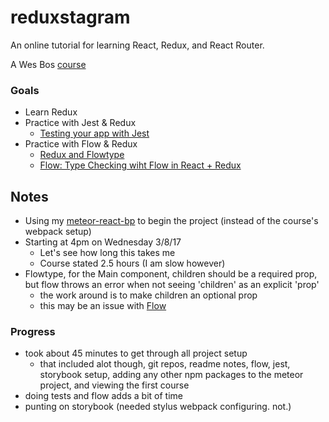 # reduxstagram
An online tutorial for learning React, Redux, and React Router.

A Wes Bos [course](https://learnredux.com/account/access/58c06f62a811657a91a60dde)

### Goals
* Learn Redux
* Practice with Jest & Redux
  - [Testing your app with Jest](http://academy.plot.ly/react/6-testing/)
* Practice with Flow & Redux
  - [Redux and Flowtype](https://medium.com/@cdebotton/redux-and-flowtype-69ff1dd09036#.evfqvps8d)
  - [Flow: Type Checking wiht Flow in React + Redux](https://www.robinwieruch.de/the-soundcloud-client-in-react-redux-flow/)

## Notes
* Using my [meteor-react-bp](https://github.com/stevenjmarsh/meteor-react-bp) to begin the project (instead of the course's webpack setup)
* Starting at 4pm on Wednesday 3/8/17
  - Let's see how long this takes me
  - Course stated 2.5 hours (I am slow however)
* Flowtype, for the Main component, children should be a required prop, but flow throws an error when not seeing 'children' as an explicit 'prop'
    - the work around is to make children an optional prop
    - this may be an issue with [Flow](https://github.com/facebook/flow/issues/1964)

### Progress
* took about 45 minutes to get through all project setup
    - that included alot though, git repos, readme notes, flow, jest, storybook setup, adding any other npm packages to the meteor project, and viewing the first course
* doing tests and flow adds a bit of time
* punting on storybook (needed stylus webpack configuring. not.) 

